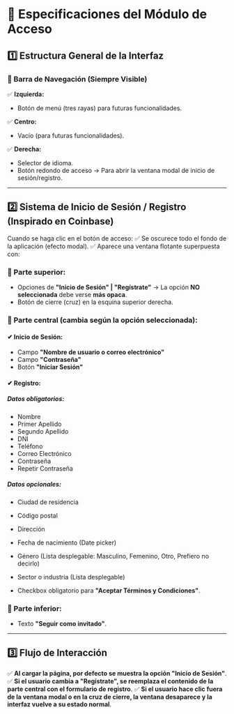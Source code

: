 # 📌 Especificaciones del Módulo de Acceso

## **1️⃣ Estructura General de la Interfaz**

### **🔹 Barra de Navegación (Siempre Visible)**

✅ **Izquierda:**

- Botón de menú (tres rayas) para futuras funcionalidades.

✅ **Centro:**

- Vacío (para futuras funcionalidades).

✅ **Derecha:**

- Selector de idioma.
- Botón redondo de acceso → Para abrir la ventana modal de inicio de sesión/registro.

---

## **2️⃣ Sistema de Inicio de Sesión / Registro (Inspirado en Coinbase)**

Cuando se haga clic en el botón de acceso:
✅ Se oscurece todo el fondo de la aplicación (efecto modal).
✅ Aparece una ventana flotante superpuesta con:

### **🔹 Parte superior:**

- Opciones de **"Inicio de Sesión" | "Regístrate"** → La opción **NO seleccionada** debe verse **más opaca**.
- Botón de cierre (cruz) en la esquina superior derecha.

### **🔹 Parte central (cambia según la opción seleccionada):**

#### **✔ Inicio de Sesión:**

- Campo **"Nombre de usuario o correo electrónico"**
- Campo **"Contraseña"**
- Botón **"Iniciar Sesión"**

#### **✔ Registro:**

##### **Datos obligatorios:**

- Nombre
- Primer Apellido
- Segundo Apellido
- DNI
- Teléfono
- Correo Electrónico
- Contraseña
- Repetir Contraseña

##### **Datos opcionales:**

- Ciudad de residencia

- Código postal

- Dirección

- Fecha de nacimiento (Date picker)

- Género (Lista desplegable: Masculino, Femenino, Otro, Prefiero no decirlo)

- Sector o industria (Lista desplegable)

- Checkbox obligatorio para **"Aceptar Términos y Condiciones"**.

### **🔹 Parte inferior:**

- Texto **"Seguir como invitado"**.

---

## **3️⃣ Flujo de Interacción**

✅ **Al cargar la página, por defecto se muestra la opción "Inicio de Sesión"**.
✅ **Si el usuario cambia a "Regístrate", se reemplaza el contenido de la parte central con el formulario de registro**.
✅ **Si el usuario hace clic fuera de la ventana modal o en la cruz de cierre, la ventana desaparece y la interfaz vuelve a su estado normal**.